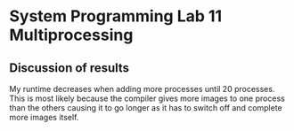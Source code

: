 # System Programming Lab 11 Multiprocessing

## Discussion of results
My runtime decreases when adding more processes until 20 processes. This is most likely because the compiler gives more images to one process than the others causing it to go longer as it has to switch off and complete more images itself.
